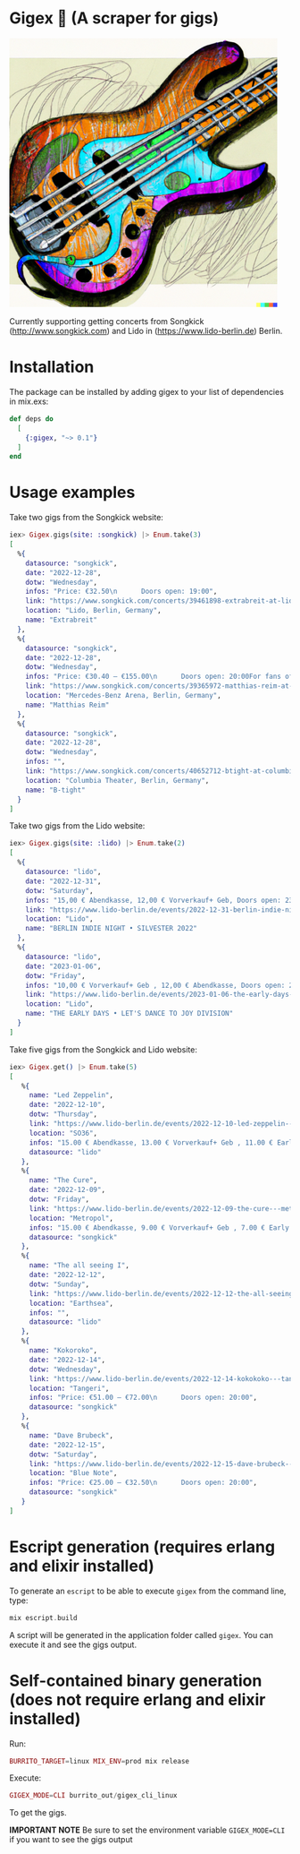 # Gigex 🎸 (A scraper for gigs)

![A pleasant drawing of a sunburst bass guitar with violet, green and blue gradients](bass-guitar-drawing-640x480.png)


Currently supporting getting concerts from Songkick (http://www.songkick.com)
and Lido in (https://www.lido-berlin.de) Berlin.

# Installation

The package can be installed by adding gigex to your list of dependencies in mix.exs:

```elixir
def deps do
  [
    {:gigex, "~> 0.1"}
  ]
end
```

# Usage examples


Take two gigs from the Songkick website:

```elixir
iex> Gigex.gigs(site: :songkick) |> Enum.take(3)
[
  %{
    datasource: "songkick",
    date: "2022-12-28",
    dotw: "Wednesday",
    infos: "Price: €32.50\n      Doors open: 19:00",
    link: "https://www.songkick.com/concerts/39461898-extrabreit-at-lido",
    location: "Lido, Berlin, Germany",
    name: "Extrabreit"
  },
  %{
    datasource: "songkick",
    date: "2022-12-28",
    dotw: "Wednesday",
    infos: "Price: €30.40 – €155.00\n      Doors open: 20:00For fans of: Pop and Rock.",
    link: "https://www.songkick.com/concerts/39365972-matthias-reim-at-mercedesbenz-arena",
    location: "Mercedes-Benz Arena, Berlin, Germany",
    name: "Matthias Reim"
  },
  %{
    datasource: "songkick",
    date: "2022-12-28",
    dotw: "Wednesday",
    infos: "",
    link: "https://www.songkick.com/concerts/40652712-btight-at-columbia-theater",
    location: "Columbia Theater, Berlin, Germany",
    name: "B-tight"
  }
]
```

Take two gigs from the Lido website:

```elixir
iex> Gigex.gigs(site: :lido) |> Enum.take(2)
[
  %{
    datasource: "lido",
    date: "2022-12-31",
    dotw: "Saturday",
    infos: "15,00 € Abendkasse, 12,00 € Vorverkauf+ Geb, Doors open: 23:55",
    link: "https://www.lido-berlin.de/events/2022-12-31-berlin-indie-night---silvester-2022",
    location: "Lido",
    name: "BERLIN INDIE NIGHT • SILVESTER 2022"
  },
  %{
    datasource: "lido",
    date: "2023-01-06",
    dotw: "Friday",
    infos: "10,00 € Vorverkauf+ Geb , 12,00 € Abendkasse, Doors open: 23:59",
    link: "https://www.lido-berlin.de/events/2023-01-06-the-early-days---let-s-dance-to-joy-division",
    location: "Lido",
    name: "THE EARLY DAYS • LET'S DANCE TO JOY DIVISION"
  }
]
```


Take five gigs from the Songkick and Lido website:

```elixir
iex> Gigex.get() |> Enum.take(5)
[
   %{
     name: "Led Zeppelin",
     date: "2022-12-10",
     dotw: "Thursday",
     link: "https://www.lido-berlin.de/events/2022-12-10-led-zeppelin---so36",
     location: "SO36",
     infos: "15.00 € Abendkasse, 13.00 € Vorverkauf+ Geb , 11.00 € Early Bird+ Geb, Doors open: 20:00",
     datasource: "lido"
   },
   %{
     name: "The Cure",
     date: "2022-12-09",
     dotw: "Friday",
     link: "https://www.lido-berlin.de/events/2022-12-09-the-cure---metropol",
     location: "Metropol",
     infos: "15.00 € Abendkasse, 9.00 € Vorverkauf+ Geb , 7.00 € Early Bird+ Geb, Doors open: 20:00",
     datasource: "songkick"
   },
   %{
     name: "The all seeing I",
     date: "2022-12-12",
     dotw: "Sunday",
     link: "https://www.lido-berlin.de/events/2022-12-12-the-all-seeing-i---earthsea",
     location: "Earthsea",
     infos: "",
     datasource: "lido"
   },
   %{
     name: "Kokoroko",
     date: "2022-12-14",
     dotw: "Wednesday",
     link: "https://www.lido-berlin.de/events/2022-12-14-kokokoko---tangeri",
     location: "Tangeri",
     infos: "Price: €51.00 – €72.00\n      Doors open: 20:00",
     datasource: "songkick"
   },
   %{
     name: "Dave Brubeck",
     date: "2022-12-15",
     dotw: "Saturday",
     link: "https://www.lido-berlin.de/events/2022-12-15-dave-brubeck---blue-note",
     location: "Blue Note",
     infos: "Price: €25.00 – €32.50\n      Doors open: 20:00",
     datasource: "songkick"
   }
]
```

# Escript generation (requires erlang and elixir installed)

To generate an `escript` to be able to execute `gigex` from the command line, type:

```elixir
mix escript.build
```

A script will be generated in the application folder called `gigex`.
You can execute it and see the gigs output.

# Self-contained binary generation (does not require erlang and elixir installed)

Run:

```elixir
BURRITO_TARGET=linux MIX_ENV=prod mix release
```

Execute:

```elixir
GIGEX_MODE=CLI burrito_out/gigex_cli_linux
```

To get the gigs.

**IMPORTANT NOTE**
Be sure to set the environment variable `GIGEX_MODE=CLI` if you want to see the gigs output
